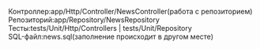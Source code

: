 Контроллер:app/Http/Controller/NewsController(работа с репозиторием) <br>
Репозиторий:app/Repository/NewsRepository <br>
Тесты:tests/Unit/Http/Controllers | tests/Unit/Repository <br>
SQL-файл:news.sql(заполнение происходит в другом месте)